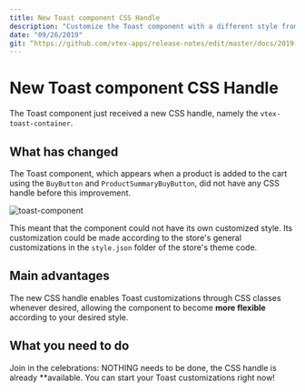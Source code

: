 ```yaml
---
title: New Toast component CSS Handle 
description: "Customize the Toast component with a different style from the rest of the store thanks to its new CSS handle."
date: "09/26/2019"
git: “https://github.com/vtex-apps/release-notes/edit/master/docs/2019-week-38/toast-css-handle.md”
---
```


# New Toast component CSS Handle

The Toast component just received a new CSS handle, namely the `vtex-toast-container`. 

## What has changed

The Toast component, which appears when a product is added to the cart using the `BuyButton` and `ProductSummaryBuyButton`, did not have any CSS handle before this improvement. 

![toast-component](https://user-images.githubusercontent.com/52087100/65715148-ed154b00-e072-11e9-9a2d-cb6037c84b8d.png)

This meant that the component could not have its own customized style. Its customization could be made according to the store's general customizations in the `style.json` folder of the store's theme code.

## Main advantages

The new CSS handle enables Toast customizations through CSS classes whenever desired, allowing the component to become **more flexible** according to your desired style. 

## What you need to do

Join in the celebrations: NOTHING needs to be done, the CSS handle is already **available. You can start your Toast customizations right now!
